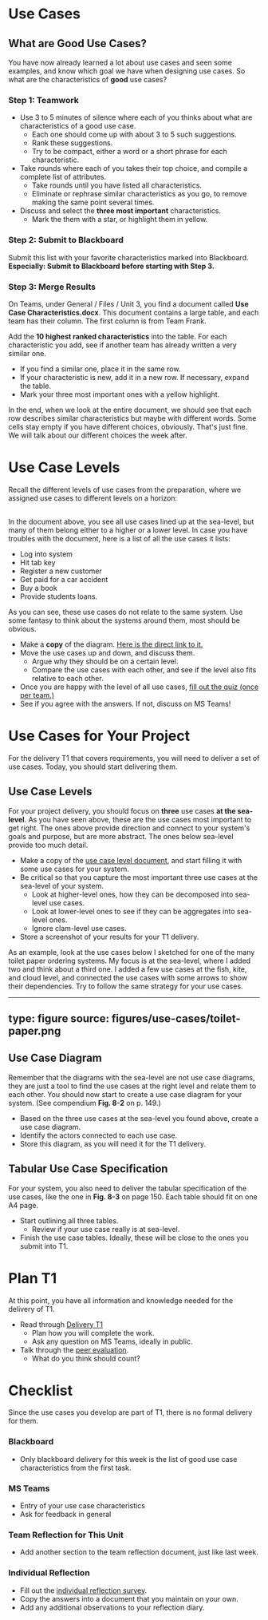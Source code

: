 # Use Cases

## What are Good Use Cases?

You have now already learned a lot about use cases and seen some examples, and know which goal we have when designing use cases. So what are the characteristics of **good** use cases?

### Step 1: Teamwork

* Use 3 to 5 minutes of silence where each of you thinks about what are characteristics of a good use case. 
  - Each one should come up with about 3 to 5 such suggestions.
  - Rank these suggestions. 
  - Try to be compact, either a word or a short phrase for each characteristic.
* Take rounds where each of you takes their top choice, and compile a complete list of attributes. 
  - Take rounds until you have listed all characteristics. 
  - Eliminate or rephrase similar characteristics as you go, to remove making the same point several times.
* Discuss and select the **three most important** characteristics. 
  - Mark the them with a star, or highlight them in yellow.

### Step 2: Submit to Blackboard

Submit this list with your favorite characteristics marked into Blackboard. **Especially: Submit to Blackboard before starting with Step 3.** 


### Step 3: Merge Results

On Teams, under General / Files / Unit 3, you find a document called **Use Case Characteristics.docx**. This document contains a large table, and each team has their column. The first column is from Team Frank. 

Add the **10 highest ranked characteristics** into the table. For each characteristic you add, see if another team has already written a very similar one. 

  * If you find a similar one, place it in the same row. 
  * If your characteristic is new, add it in a new row. If necessary, expand the table.
  * Mark your three most important ones with a yellow highlight.
  
In the end, when we look at the entire document, we should see that each row describes similar characteristics but maybe with different words. Some cells stay empty if you have different choices, obviously. That's just fine. We will talk about our different choices the week after. 



# Use Case Levels


Recall the different levels of use cases from the preparation, where we assigned use cases to different levels on a horizon:

<div class="mxgraph" style="max-width:100%;border:1px solid transparent;" data-mxgraph="{&quot;highlight&quot;:&quot;#0000ff&quot;,&quot;nav&quot;:true,&quot;resize&quot;:true,&quot;toolbar&quot;:&quot;zoom layers lightbox&quot;,&quot;edit&quot;:&quot;_blank&quot;,&quot;url&quot;:&quot;https://drive.google.com/uc?id=1Q3F2M-akRFF_G0HIhx5faG2iu6gjRWkg&amp;export=download&quot;}"></div>
<script type="text/javascript" src="https://www.draw.io/embed2.js?&fetch=https%3A%2F%2Fdrive.google.com%2Fuc%3Fid%3D1Q3F2M-akRFF_G0HIhx5faG2iu6gjRWkg%26export%3Ddownload"></script>

In the document above, you see all use cases lined up at the sea-level, but many of them belong either to a higher or a lower level. In case you have troubles with the document, here is a list of all the use cases it lists:

* Log into system
* Hit tab key
* Register a new customer
* Get paid for a car accident
* Buy a book
* Provide students loans. 

As you can see, these use cases do not relate to the same system. Use some fantasy to think about the systems around them, most should be obvious.

* Make a **copy** of the diagram. [Here is the direct link to it.](https://drive.google.com/file/d/1Q3F2M-akRFF_G0HIhx5faG2iu6gjRWkg/view?usp=sharing)
* Move the use cases up and down, and discuss them. 
  * Argue why they should be on a certain level. 
  * Compare the use cases with each other, and see if the level also fits relative to each other. 
* Once you are happy with the level of all use cases, [fill out the quiz (once per team.)](https://forms.office.com/Pages/ResponsePage.aspx?id=cgahCS-CZ0SluluzdZZ8BSxiepoCd7lKk70IThBWqdJUMk1CS1gxMDhIVEtZS1pFMEJGSkRTWjBVNC4u)
* See if you agree with the answers. If not, discuss on MS Teams!



# Use Cases for Your Project

For the delivery T1 that covers requirements, you will need to deliver a set of use cases. Today, you should start delivering them. 

## Use Case Levels

For your project delivery, you should focus on **three** use cases **at the sea-level**. As you have seen above, these are the use cases most important to get right. The ones above provide direction and connect to your system's goals and purpose, but are more abstract. The ones below sea-level provide too much detail. 

* Make a copy of the [use case level document](https://drive.google.com/file/d/1Q3F2M-akRFF_G0HIhx5faG2iu6gjRWkg/view?usp=sharing), and start filling it with some use cases for your system.
* Be critical so that you capture the most important three use cases at the sea-level of your system. 
  * Look at higher-level ones, how they can be decomposed into sea-level use cases.
  * Look at lower-level ones to see if they can be aggregates into sea-level ones.
  * Ignore clam-level use cases.
* Store a screenshot of your results for your T1 delivery.

As an example, look at the use cases below I sketched for one of the many toilet paper ordering systems. My focus is at the sea-level, where I added two and think about a third one. I added a few use cases at the fish, kite, and cloud level, and connected the use cases with some arrows to show their dependencies. Try to follow the same strategy for your use cases. 

---
type: figure
source: figures/use-cases/toilet-paper.png
---

## Use Case Diagram

Remember that the diagrams with the sea-level are not use case diagrams, they are just a tool to find the use cases at the right level and relate them to each other. You should now start to create a use case diagram for your system. (See compendium **Fig. 8-2** on p. 149.) 

* Based on the three use cases at the sea-level you found above, create a use case diagram.
* Identify the actors connected to each use case.
* Store this diagram, as you will need it for the T1 delivery.


## Tabular Use Case Specification

For your system, you also need to deliver the tabular specification of the use cases, like the one in **Fig. 8-3** on page 150. Each table should fit on one A4 page. 

* Start outlining all three tables.
  * Review if your use case really is at sea-level.
* Finish the use case tables. Ideally, these will be close to the ones you submit into T1.


# Plan T1

At this point, you have all information and knowledge needed for the delivery of T1. 

* Read through <a class="arrow" href="deliveries-t1.html">Delivery T1</a>
  * Plan how you will complete the work.
  * Ask any question on MS Teams, ideally in public.
* Talk through the <a class="arrow" href="learning-grading.html">peer evaluation</a>.
  * What do you think should count?



# Checklist

Since the use cases you develop are part of T1, there is no formal delivery for them. 

### Blackboard

- Only blackboard delivery for this week is the list of good use case characteristics from the first task.

### MS Teams

- Entry of your use case characteristics
- Ask for feedback in general

### Team Reflection for This Unit 

* Add another section to the team reflection document, just like last week. 

### Individual Reflection

* Fill out the <a href="https://forms.office.com/Pages/ResponsePage.aspx?id=cgahCS-CZ0SluluzdZZ8BSxiepoCd7lKk70IThBWqdJUQUQxNEVLOTBZMDZGNkJBM1Y2NjZCTzhWSi4u" class="arrow">individual reflection survey</a>.
* Copy the answers into a document that you maintain on your own.
* Add any additional observations to your reflection diary.








 
